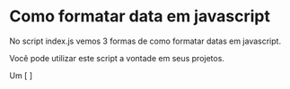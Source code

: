 # Como formatar data em javascript

No script index.js vemos 3 formas de como formatar datas em javascript.

Você pode utilizar este script a vontade em seus projetos.

Um [ ]